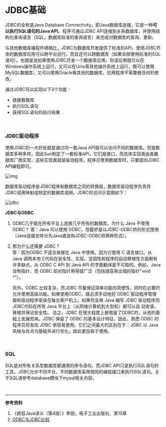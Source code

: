 # JDBC基础

JDBC的全称是Java Database Connectivity，即Java数据库连接，它是一种**可以执行SQL语句的Java API**。程序可通过JDBC API连接到关系数据库，并使用结构化查询语言（SQL，数据库标准的查询语言）来完成对数据库的查询、更新。

与其他数据库编程环境相比，JDBC为数据库开发提供了标准的API，使用JDBC开发的数据库应用可以跨平台运行，而且还可以跨数据库（如果全部使用标准的SQL语句）。也就是说如果使用JDBC开发一个数据库应用，则该应用既可以在Windows操作系统上运行，又可以在Unix等其他操作系统上运行，既可以使用MySQL数据库，又可以使用Oracle等其他的数据库，应用程序不需要做任何的修改。

通过JDBC可以实现以下3个功能：

* 链接数据库
* 执行SQL语句
* 获得SQL语句的执行结果

<br>

### JDBC驱动程序

使用JDBC的一大好处就是通过同一套Java API就可以访问不同的数据库。但是数据库多种多样，因此Sun制定了一套标准API，它们是接口，而具体实现类由各数据库厂商实现，这些实现类就是驱动程序。程序员使用数据库时，只要面向JDBC API编程即可。

![img](https://segmentfault.com/img/bVHUkd?w=467&h=287)

数据库驱动程序是JDBC程序和数据库之间的转换层，数据库驱动程序负责将JDBC调用映射成特定的数据库调用。JDBC的访问示意图如下：

![jdbc](https://segmentfault.com/img/bVHUtP?w=638&h=302)

**JDBC与ODBC**  

1. ODBC几乎能在所有平台上连接几乎所有的数据库。为什么 Java 不使用 ODBC？
    答：Java 可以使用 ODBC，但最好是以JDBC-ODBC桥的形式使用（Java连接总体分为Java直连和JDBC-ODBC桥两种形式）。

2. 那为什么还需要 JDBC？  
   答：因为ODBC 不适合直接在 Java 中使用，因为它使用 C 语言接口。从Java 调用本地 C代码在安全性、实现、坚固性和程序的自动移植性方面都有许多缺点。从 ODBC C API 到 Java API 的字面翻译是不可取的。例如，Java 没有指针，而 ODBC 却对指针用得很广泛（包括很容易出错的指针"void *"）。

   另外，ODBC 比较复杂，而JDBC 尽量保证简单功能的简便性，同时在必要时允许使用高级功能。如果使用ODBC，就必须手动地将 ODBC 驱动程序管理器和驱动程序安装在每台客户机上。如果完全用 Java 编写 JDBC 驱动程序则 JDBC代码在所有 Java 平台上（从网络计算机到大型机）都可以自 动安装、移植并保证安全性。
    总之，JDBC 在很大程度上是借鉴了ODBC的，从他的基础上发展而来。JDBC 保留了 ODBC 的基本设计特征，因此，熟悉 ODBC 的程序员将发现 JDBC 很容易使用。它们之间最大的区别在于：JDBC 以 Java 风格与优点为基础并进行优化，因此更加易于使用。

<br>

### SQL

SQL是对所有关系型数据库都通用的命令语句，而JDBC API只是执行SQL语句的工具。JDBC允许不同平台、不同数据库采用相同的编程接口来执行SQL语句。关于SQL请参考database模块下mysql相关内容。

<br>

---

**参考资料**

1. 《疯狂Java讲义（第4版）》李刚，电子工业出版社，第13章
2.  [ODBC与JDBC比较](https://segmentfault.com/img/bVHUkd?w=467&h=287)